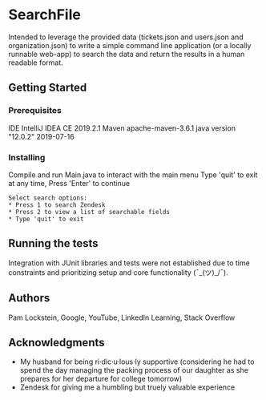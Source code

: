 # SearchFile

Intended to leverage the provided data (tickets.json and users.json and organization.json) to write a simple command line application (or a locally runnable web-app) to search the data and return the results in a human readable format.

## Getting Started

### Prerequisites

IDE IntelliJ IDEA CE 2019.2.1
Maven apache-maven-3.6.1
java version "12.0.2" 2019-07-16

### Installing

Compile and run Main.java to interact with the main menu
Type 'quit' to exit at any time, Press 'Enter' to continue

	Select search options:
	* Press 1 to search Zendesk
	* Press 2 to view a list of searchable fields
	* Type 'quit' to exit

## Running the tests

Integration with JUnit libraries and tests were not established due to time constraints and prioritizing setup and core functionality (¯\_(ツ)_/¯).

## Authors
Pam Lockstein, Google, YouTube, LinkedIn Learning, Stack Overflow

## Acknowledgments

* My husband for being ri·dic·u·lous·ly supportive (considering he had to spend the day managing the packing process of our daughter as she prepares for her departure for college tomorrow)
* Zendesk for giving me a humbling but truely valuable experience
